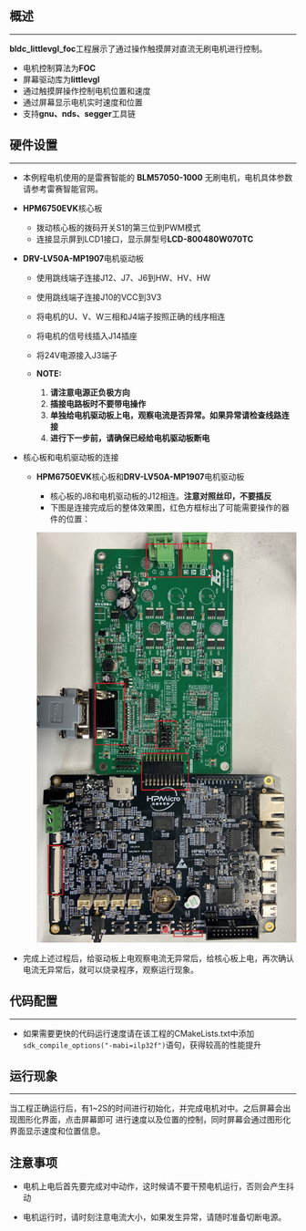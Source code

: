 ## 概述
***
**bldc_littlevgl_foc**工程展示了通过操作触摸屏对直流无刷电机进行控制。
- 电机控制算法为**FOC**
- 屏幕驱动库为**littlevgl**
- 通过触摸屏操作控制电机位置和速度
- 通过屏幕显示电机实时速度和位置
- 支持**gnu、nds、segger**工具链

## 硬件设置
***
- 本例程电机使用的是雷赛智能的 **BLM57050-1000** 无刷电机，电机具体参数请参考雷赛智能官网。

- **HPM6750EVK**核心板

	- 拨动核心板的拨码开关S1的第三位到PWM模式
	- 连接显示屏到LCD1接口，显示屏型号**LCD-800480W070TC**

- **DRV-LV50A-MP1907**电机驱动板

	- 使用跳线端子连接J12、J7、J6到HW、HV、HW
	- 使用跳线端子连接J10的VCC到3V3
	- 将电机的U、V、W三相和J4端子按照正确的线序相连
	- 将电机的信号线插入J14插座
	- 将24V电源接入J3端子

	- **NOTE:**
		1. **请注意电源正负极方向**
		2. **插接电路板时不要带电操作**
		3. **单独给电机驱动板上电，观察电流是否异常。如果异常请检查线路连接**
		4. **进行下一步前，请确保已经给电机驱动板断电**

- 核心板和电机驱动板的连接

	- **HPM6750EVK**核心板和**DRV-LV50A-MP1907**电机驱动板

		- 核心板的J8和电机驱动板的J12相连。**注意对照丝印，不要插反**
		- 下图是连接完成后的整体效果图，红色方框标出了可能需要操作的器件的位置：

		![image-1](../../../doc/images/readme/motor_ctrl_hpm_6750evk_drv_lv50a_mp1907__oee.jpg "image-1")

- 完成上述过程后，给驱动板上电观察电流无异常后，给核心板上电，再次确认电流无异常后，就可以烧录程序，观察运行现象。

## 代码配置
***

- 如果需要更快的代码运行速度请在该工程的CMakeLists.txt中添加`sdk_compile_options("-mabi=ilp32f")`语句，获得较高的性能提升

## 运行现象
***

当工程正确运行后，有1~2S的时间进行初始化，并完成电机对中。之后屏幕会出现图形化界面，点击屏幕即可
进行速度以及位置的控制，同时屏幕会通过图形化界面显示速度和位置信息。

## 注意事项

- 电机上电后首先要完成对中动作，这时候请不要干预电机运行，否则会产生抖动

- 电机运行时，请时刻注意电流大小，如果发生异常，请随时准备切断电源。